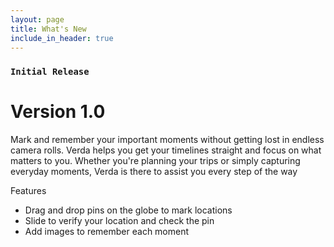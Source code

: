 ```yaml
---
layout: page
title: What's New
include_in_header: true
---
```


### `Initial Release`
# **Version 1.0**
Mark and remember your important moments without getting lost in endless camera rolls. Verda helps you get your timelines straight and focus on what matters to you. Whether you're planning your trips or simply capturing everyday moments, Verda is there to assist you every step of the way

Features
- Drag and drop pins on the globe to mark locations
- Slide to verify your location and check the pin
- Add images to remember each moment

<br>

<br>

